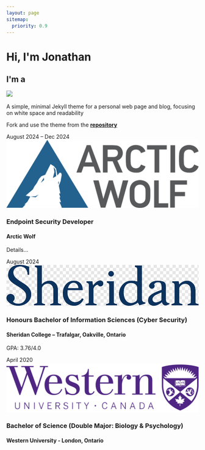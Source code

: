 ```yaml
---
layout: page
sitemap:
  priority: 0.9
---
```


<div class="intro">
  <h1>Hi, I'm Jonathan</h1>
  <h2>I'm a <span id="typed"></span></h2>
  <a href="#timeline" class="scroll-cue">
    <div class="arrow-down"></div>
  </a>
</div>

<img src="{{ '/assets/img/pudhina.jpg' | prepend: site.baseurl }}" id="about-img">

<div id="describe-text">
	<p>A simple, minimal Jekyll theme for a personal web page and blog, focusing on white space and readability</p>
	<p>Fork and use the theme from the <strong> <a href="https://github.com/knhash/Pudhina"> repository</a> </strong></p>
</div>

<!-- Start of timeline -->
<!-- Arctic Wolf -->
<div class="main-timeline" id="timeline">
  <div class="timeline-block">
  <span class="timeline-date">August 2024 – Dec 2024</span>
  <div class="timeline-marker experience"></div>
  <div class="timeline-content">
    <img src="assets\img\aw-logo.png" class="timeline-logo" alt="Arctic Wolf Logo">
    <h3>Endpoint Security Developer</h3>
    <h4>Arctic Wolf</h4>
    <p>Details...</p>
  </div>
  
  <!-- Sheridan College -->
  <div class="timeline-block">
  <span class="timeline-date">August 2024</span>
  <div class="timeline-marker education"></div>
  <div class="timeline-content">
    <img src="assets\img\sheridan-logo.png" class="timeline-logo" alt="Sheridan College Logo">
    <h3>Honours Bachelor of Information Sciences (Cyber Security)</h3>
    <h4>Sheridan College – Trafalgar, Oakville, Ontario</h4>
    <p>GPA: 3.76/4.0</p>

  </div>

  <!-- Western University -->
  <div class="timeline-block">
  <span class="timeline-date">April 2020</span>
  <div class="timeline-marker education"></div>
  <div class="timeline-content">
    <img src="assets\img\western-university-logo.png" class="timeline-logo" alt="Western University Logo">
    <h3>Bachelor of Science (Double Major: Biology & Psychology)</h3>
    <h4>Western University - London, Ontario</h4>
  </div>

  <!-- End of timeline -->

</div>
